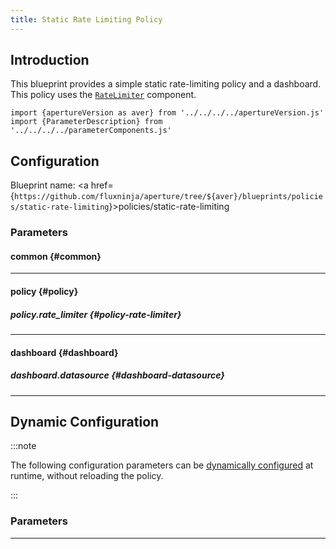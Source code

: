 ```yaml
---
title: Static Rate Limiting Policy
---
```


## Introduction

This blueprint provides a simple static rate-limiting policy and a dashboard.
This policy uses the [`RateLimiter`](/reference/policies/spec.md#rate-limiter)
component.

<!-- Configuration Marker -->
```mdx-code-block
import {apertureVersion as aver} from '../../../../apertureVersion.js'
import {ParameterDescription} from '../../../../parameterComponents.js'
```

## Configuration
<!-- vale off -->

Blueprint name: <a href={`https://github.com/fluxninja/aperture/tree/${aver}/blueprints/policies/static-rate-limiting`}>policies/static-rate-limiting</a>

<!-- vale on -->


### Parameters

<!-- vale off -->

#### common {#common}

<!-- vale on -->

<!-- vale off -->

<a id="common-policy-name"></a>

<ParameterDescription
    name='common.policy_name'
    description='Name of the policy.'
    type='string'
    reference=''
    value='"__REQUIRED_FIELD__"'
/>

<!-- vale on -->

---

<!-- vale off -->

#### policy {#policy}

<!-- vale on -->

<!-- vale off -->

<a id="policy-classifiers"></a>

<ParameterDescription
    name='policy.classifiers'
    description='List of classification rules.'
    type='Array of Object (aperture.spec.v1.Classifier)'
    reference='../../spec#classifier'
    value='[]'
/>

<!-- vale on -->

<!-- vale off -->

##### policy.rate_limiter {#policy-rate-limiter}

<!-- vale on -->

<!-- vale off -->

<a id="policy-rate-limiter-rate-limit"></a>

<ParameterDescription
    name='policy.rate_limiter.rate_limit'
    description='Number of requests per `policy.rate_limiter.parameters.limit_reset_interval` to accept'
    type='Number (double)'
    reference=''
    value='"__REQUIRED_FIELD__"'
/>

<!-- vale on -->

<!-- vale off -->

<a id="policy-rate-limiter-selectors"></a>

<ParameterDescription
    name='policy.rate_limiter.selectors'
    description='Flow selectors to match requests against'
    type='Array of Object (aperture.spec.v1.Selector)'
    reference='../../spec#selector'
    value='[{"control_point": "__REQUIRED_FIELD__", "service": "__REQUIRED_FIELD__"}]'
/>

<!-- vale on -->

<!-- vale off -->

<a id="policy-rate-limiter-parameters"></a>

<ParameterDescription
    name='policy.rate_limiter.parameters'
    description='Parameters.'
    type='Object (aperture.spec.v1.RateLimiterParameters)'
    reference='../../spec#rate-limiter-parameters'
    value='{"label_key": "__REQUIRED_FIELD__", "limit_reset_interval": "__REQUIRED_FIELD__"}'
/>

<!-- vale on -->

<!-- vale off -->

<a id="policy-rate-limiter-default-config"></a>

<ParameterDescription
    name='policy.rate_limiter.default_config'
    description='Default configuration for rate limiter that can be updated at the runtime without shutting down the policy.'
    type='Object (aperture.spec.v1.RateLimiterDynamicConfig)'
    reference='../../spec#rate-limiter-dynamic-config'
    value='{"overrides": []}'
/>

<!-- vale on -->

---

<!-- vale off -->

#### dashboard {#dashboard}

<!-- vale on -->

<!-- vale off -->

<a id="dashboard-refresh-interval"></a>

<ParameterDescription
    name='dashboard.refresh_interval'
    description='Refresh interval for dashboard panels.'
    type='string'
    reference=''
    value='"10s"'
/>

<!-- vale on -->

<!-- vale off -->

##### dashboard.datasource {#dashboard-datasource}

<!-- vale on -->

<!-- vale off -->

<a id="dashboard-datasource-name"></a>

<ParameterDescription
    name='dashboard.datasource.name'
    description='Datasource name.'
    type='string'
    reference=''
    value='"$datasource"'
/>

<!-- vale on -->

<!-- vale off -->

<a id="dashboard-datasource-filter-regex"></a>

<ParameterDescription
    name='dashboard.datasource.filter_regex'
    description='Datasource filter regex.'
    type='string'
    reference=''
    value='""'
/>

<!-- vale on -->

---

## Dynamic Configuration



:::note

The following configuration parameters can be [dynamically configured](/reference/aperturectl/apply/dynamic-config/dynamic-config.md) at runtime, without reloading the policy.

:::



### Parameters

<!-- vale off -->

<a id="rate-limiter"></a>

<ParameterDescription
    name='rate_limiter'
    description='Rate limiter dynamic configuration that is updated at runtime.'
    type='Object (aperture.spec.v1.RateLimiterDynamicConfig)'
    reference='../../spec#rate-limiter-dynamic-config'
    value='"__REQUIRED_FIELD__"'
/>

<!-- vale on -->

---